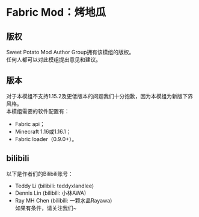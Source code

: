 # Fabric Mod：烤地瓜
## 版权
Sweet Potato Mod Author Group拥有该模组的版权。<br />
任何人都可以对此模组提出意见和建议。
## 版本
对于本模组不支持1.15.2及更低版本的问题我们十分抱歉，因为本模组为新版下界风格。<br />
本模组需要的软件配置有：
* Fabric api；
* Minecraft 1.16或1.16.1；
* Fabric loader（0.9.0+）。
## bilibili
以下是作者们的Bilibili账号：<br />
- Teddy Li (bilibili: teddyxlandlee)<br />
- Dennis Lin (bilibili: 小林AWA)<br />
- Ray MH Chen (bilibili: 一颗水晶Rayawa)<br />
如果有条件，请关注我们~
